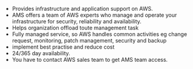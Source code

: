 - Provides infrastructure and application support on AWS.
- AMS offers a team of AWS experts who manage and operate your infrastructure for security, reliability and availability.
- Helps organization offload toute management task
- Fully managed service, so AWS handles common activities eg change request, monitoring, patch management, security and backup
- implement best practise and reduce cost
- 24/365 day availability.
- You have to contact AWS sales team to get AMS team access.

